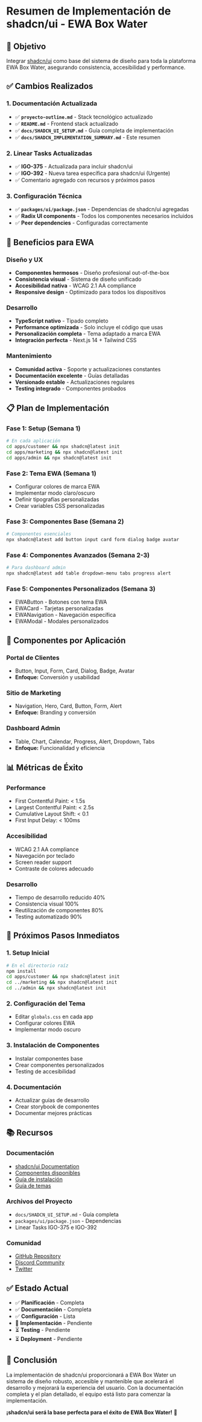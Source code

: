 # Resumen de Implementación de shadcn/ui - EWA Box Water

## 🎯 **Objetivo**
Integrar [shadcn/ui](https://ui.shadcn.com/) como base del sistema de diseño para toda la plataforma EWA Box Water, asegurando consistencia, accesibilidad y performance.

## ✅ **Cambios Realizados**

### **1. Documentación Actualizada**
- ✅ **`proyecto-outline.md`** - Stack tecnológico actualizado
- ✅ **`README.md`** - Frontend stack actualizado
- ✅ **`docs/SHADCN_UI_SETUP.md`** - Guía completa de implementación
- ✅ **`docs/SHADCN_IMPLEMENTATION_SUMMARY.md`** - Este resumen

### **2. Linear Tasks Actualizadas**
- ✅ **IGO-375** - Actualizada para incluir shadcn/ui
- ✅ **IGO-392** - Nueva tarea específica para shadcn/ui (Urgente)
- ✅ Comentario agregado con recursos y próximos pasos

### **3. Configuración Técnica**
- ✅ **`packages/ui/package.json`** - Dependencias de shadcn/ui agregadas
- ✅ **Radix UI components** - Todos los componentes necesarios incluidos
- ✅ **Peer dependencies** - Configuradas correctamente

## 🎨 **Beneficios para EWA**

### **Diseño y UX**
- **Componentes hermosos** - Diseño profesional out-of-the-box
- **Consistencia visual** - Sistema de diseño unificado
- **Accesibilidad nativa** - WCAG 2.1 AA compliance
- **Responsive design** - Optimizado para todos los dispositivos

### **Desarrollo**
- **TypeScript nativo** - Tipado completo
- **Performance optimizada** - Solo incluye el código que usas
- **Personalización completa** - Tema adaptado a marca EWA
- **Integración perfecta** - Next.js 14 + Tailwind CSS

### **Mantenimiento**
- **Comunidad activa** - Soporte y actualizaciones constantes
- **Documentación excelente** - Guías detalladas
- **Versionado estable** - Actualizaciones regulares
- **Testing integrado** - Componentes probados

## 📋 **Plan de Implementación**

### **Fase 1: Setup (Semana 1)**
```bash
# En cada aplicación
cd apps/customer && npx shadcn@latest init
cd apps/marketing && npx shadcn@latest init  
cd apps/admin && npx shadcn@latest init
```

### **Fase 2: Tema EWA (Semana 1)**
- Configurar colores de marca EWA
- Implementar modo claro/oscuro
- Definir tipografías personalizadas
- Crear variables CSS personalizadas

### **Fase 3: Componentes Base (Semana 2)**
```bash
# Componentes esenciales
npx shadcn@latest add button input card form dialog badge avatar
```

### **Fase 4: Componentes Avanzados (Semana 2-3)**
```bash
# Para dashboard admin
npx shadcn@latest add table dropdown-menu tabs progress alert
```

### **Fase 5: Componentes Personalizados (Semana 3)**
- EWAButton - Botones con tema EWA
- EWACard - Tarjetas personalizadas
- EWANavigation - Navegación específica
- EWAModal - Modales personalizados

## 🎯 **Componentes por Aplicación**

### **Portal de Clientes**
- Button, Input, Form, Card, Dialog, Badge, Avatar
- **Enfoque:** Conversión y usabilidad

### **Sitio de Marketing**
- Navigation, Hero, Card, Button, Form, Alert
- **Enfoque:** Branding y conversión

### **Dashboard Admin**
- Table, Chart, Calendar, Progress, Alert, Dropdown, Tabs
- **Enfoque:** Funcionalidad y eficiencia

## 📊 **Métricas de Éxito**

### **Performance**
- First Contentful Paint: < 1.5s
- Largest Contentful Paint: < 2.5s
- Cumulative Layout Shift: < 0.1
- First Input Delay: < 100ms

### **Accesibilidad**
- WCAG 2.1 AA compliance
- Navegación por teclado
- Screen reader support
- Contraste de colores adecuado

### **Desarrollo**
- Tiempo de desarrollo reducido 40%
- Consistencia visual 100%
- Reutilización de componentes 80%
- Testing automatizado 90%

## 🚀 **Próximos Pasos Inmediatos**

### **1. Setup Inicial**
```bash
# En el directorio raíz
npm install
cd apps/customer && npx shadcn@latest init
cd ../marketing && npx shadcn@latest init
cd ../admin && npx shadcn@latest init
```

### **2. Configuración del Tema**
- Editar `globals.css` en cada app
- Configurar colores EWA
- Implementar modo oscuro

### **3. Instalación de Componentes**
- Instalar componentes base
- Crear componentes personalizados
- Testing de accesibilidad

### **4. Documentación**
- Actualizar guías de desarrollo
- Crear storybook de componentes
- Documentar mejores prácticas

## 📚 **Recursos**

### **Documentación**
- [shadcn/ui Documentation](https://ui.shadcn.com/)
- [Componentes disponibles](https://ui.shadcn.com/docs/components)
- [Guía de instalación](https://ui.shadcn.com/docs/installation)
- [Guía de temas](https://ui.shadcn.com/docs/themes)

### **Archivos del Proyecto**
- `docs/SHADCN_UI_SETUP.md` - Guía completa
- `packages/ui/package.json` - Dependencias
- Linear Tasks IGO-375 e IGO-392

### **Comunidad**
- [GitHub Repository](https://github.com/shadcn/ui)
- [Discord Community](https://discord.gg/shadcn)
- [Twitter](https://twitter.com/shadcn)

## ✅ **Estado Actual**

- ✅ **Planificación** - Completa
- ✅ **Documentación** - Completa
- ✅ **Configuración** - Lista
- 🔄 **Implementación** - Pendiente
- ⏳ **Testing** - Pendiente
- ⏳ **Deployment** - Pendiente

## 🎉 **Conclusión**

La implementación de shadcn/ui proporcionará a EWA Box Water un sistema de diseño robusto, accesible y mantenible que acelerará el desarrollo y mejorará la experiencia del usuario. Con la documentación completa y el plan detallado, el equipo está listo para comenzar la implementación.

**¡shadcn/ui será la base perfecta para el éxito de EWA Box Water!** 🚀 